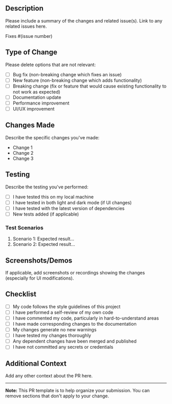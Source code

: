 ## Description

Please include a summary of the changes and related issue(s). Link to any related issues here.

Fixes #(issue number)

## Type of Change

Please delete options that are not relevant:

- [ ] Bug fix (non-breaking change which fixes an issue)
- [ ] New feature (non-breaking change which adds functionality)
- [ ] Breaking change (fix or feature that would cause existing functionality to not work as expected)
- [ ] Documentation update
- [ ] Performance improvement
- [ ] UI/UX improvement

## Changes Made

Describe the specific changes you've made:

- Change 1
- Change 2
- Change 3

## Testing

Describe the testing you've performed:

- [ ] I have tested this on my local machine
- [ ] I have tested in both light and dark mode (if UI changes)
- [ ] I have tested with the latest version of dependencies
- [ ] New tests added (if applicable)

### Test Scenarios

1. Scenario 1: Expected result...
2. Scenario 2: Expected result...

## Screenshots/Demos

If applicable, add screenshots or recordings showing the changes (especially for UI modifications).

## Checklist

- [ ] My code follows the style guidelines of this project
- [ ] I have performed a self-review of my own code
- [ ] I have commented my code, particularly in hard-to-understand areas
- [ ] I have made corresponding changes to the documentation
- [ ] My changes generate no new warnings
- [ ] I have tested my changes thoroughly
- [ ] Any dependent changes have been merged and published
- [ ] I have not committed any secrets or credentials

## Additional Context

Add any other context about the PR here.

---

**Note:** This PR template is to help organize your submission. You can remove sections that don't apply to your change.
